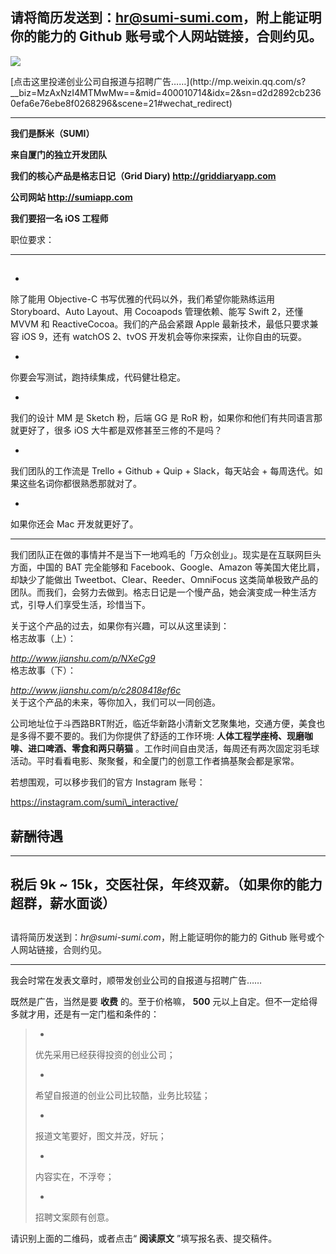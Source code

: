 ## 请将简历发送到：hr@sumi-sumi.com，附上能证明你的能力的 Github 账号或个人网站链接，合则约见。
 ![](http://mmbiz.qpic.cn/mmbiz/BDcu2rMySicqnAEWqtiahBNpwZia6sf52cMSxUOAicReqXLQiaKEfXGLkkuzp4Egx0aOLGDP3iaVZECCicTBsibPhzU21g/640?wx_fmt=jpeg&wxfrom=5)
<head><meta http-equiv="Content-Type" content="text/html; charset=utf-8"></head>
[点击这里投递创业公司自报道与招聘广告……](http://mp.weixin.qq.com/s?__biz=MzAxNzI4MTMwMw==&mid=400010714&idx=2&sn=d2d2892cb2360efa6e76ebe8f0268296&scene=21#wechat_redirect)

* * *

**我们是酥米（SUMI）**

**来自厦门的独立开发团队**

**我们的核心产品是格志日记（Grid Diary) http://griddiaryapp.com**

**公司网站 http://sumiapp.com**

**我们要招一名 iOS 工程师**

职位要求：

* * *

## 
- 

除了能用 Objective-C 书写优雅的代码以外，我们希望你能熟练运用 Storyboard、Auto Layout、用 Cocoapods 管理依赖、能写 Swift 2，还懂 MVVM 和 ReactiveCocoa。我们的产品会紧跟 Apple 最新技术，最低只要求兼容 iOS 9，还有 watchOS 2、tvOS 开发机会等你来探索，让你自由的玩耍。

- 

你要会写测试，跑持续集成，代码健壮稳定。

- 

我们的设计 MM 是 Sketch 粉，后端 GG 是 RoR 粉，如果你和他们有共同语言那就更好了，很多 iOS 大牛都是双修甚至三修的不是吗？

- 

我们团队的工作流是 Trello + Github + Quip + Slack，每天站会 + 每周迭代。如果这些名词你都很熟悉那就对了。

- 

如果你还会 Mac 开发就更好了。

* * *

我们团队正在做的事情并不是当下一地鸡毛的「万众创业」。现实是在互联网巨头方面，中国的 BAT 完全能够和 Facebook、Google、Amazon 等美国大佬比肩，却缺少了能做出 Tweetbot、Clear、Reeder、OmniFocus 这类简单极致产品的团队。而我们，会努力去做到。格志日记是一个慢产品，她会演变成一种生活方式，引导人们享受生活，珍惜当下。

关于这个产品的过去，如果你有兴趣，可以从这里读到：  
格志故事（上）：

_http://www.jianshu.com/p/NXeCg9_  
格志故事（下）：

_http://www.jianshu.com/p/c2808418ef6c_  
关于这个产品的未来，等你加入，我们可以一同创造。



公司地址位于斗西路BRT附近，临近华新路小清新文艺聚集地，交通方便，美食也是多得不要不要的。我们为你提供了舒适的工作环境: **人体工程学座椅、现磨咖啡、进口啤酒、零食和两只萌猫** 。工作时间自由灵活，每周还有两次固定羽毛球活动。平时看看电影、聚聚餐，和全厦门的创意工作者搞基聚会都是家常。

若想围观，可以移步我们的官方 Instagram 账号：

https://instagram.com/sumi\_interactive/

## 

## 薪酬待遇

* * *

## 

## 税后 9k ~ 15k，交医社保，年终双薪。（如果你的能力超群，薪水面谈）

##   
请将简历发送到：_hr@sumi-sumi.com_，附上能证明你的能力的 Github 账号或个人网站链接，合则约见。



* * *



我会时常在发表文章时，顺带发创业公司的自报道与招聘广告……

既然是广告，当然是要 **收费** 的。至于价格嘛， **500** 元以上自定。但不一定给得多就才用，还是有一定门槛和条件的：

> - 
> 
> 优先采用已经获得投资的创业公司；
> 
> - 
> 
> 希望自报道的创业公司比较酷，业务比较猛；
> 
> - 
> 
> 报道文笔要好，图文并茂，好玩；
> 
> - 
> 
> 内容实在，不浮夸；
> 
> - 
> 
> 招聘文案颇有创意。



请识别上面的二维码，或者点击“ **阅读原文** ”填写报名表、提交稿件。



